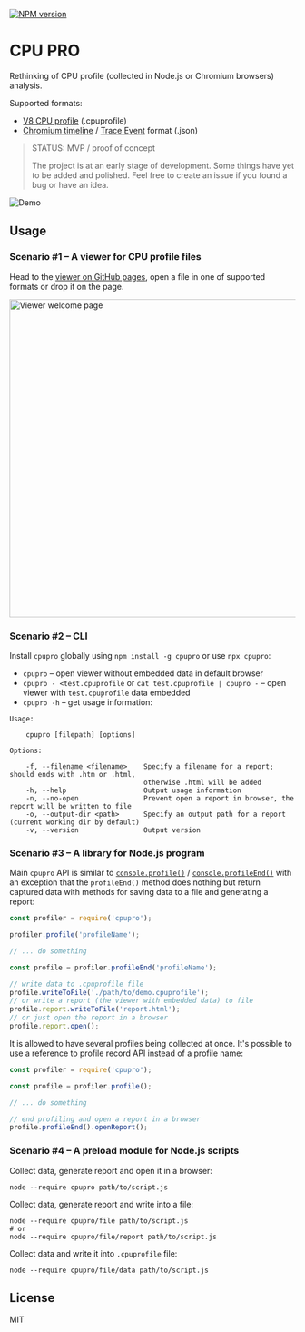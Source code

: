 [![NPM version](https://img.shields.io/npm/v/cpupro.svg)](https://www.npmjs.com/package/cpupro)

# CPU PRO

Rethinking of CPU profile (collected in Node.js or Chromium browsers) analysis.

Supported formats:

* [V8 CPU profile](https://v8.dev/docs/profile) (.cpuprofile)
* [Chromium timeline](https://www.debugbear.com/blog/devtools-performance#recording-a-performance-profile) / [Trace Event](https://docs.google.com/document/d/1CvAClvFfyA5R-PhYUmn5OOQtYMH4h6I0nSsKchNAySU/preview) format (.json)

> STATUS: MVP / proof of concept
>
> The project is at an early stage of development. Some things have yet to be added and polished. Feel free to create an issue if you found a bug or have an idea.

<img alt="Demo" src="https://user-images.githubusercontent.com/270491/155012890-18a6d16e-4a17-47f7-a311-d989a3bc4a4c.png">

## Usage

### Scenario #1 – A viewer for CPU profile files

Head to the [viewer on GitHub pages](https://lahmatiy.github.io/cpupro/), open a file in one of supported formats or drop it on the page.

<img width="560" alt="Viewer welcome page" src="https://user-images.githubusercontent.com/270491/155013075-060368a7-0cb3-467d-8b34-8e9a9fcc9ad7.png">

### Scenario #2 – CLI

Install `cpupro` globally using `npm install -g cpupro` or use `npx cpupro`:

- `cpupro` – open viewer without embedded data in default browser
- `cpupro - <test.cpuprofile` or `cat test.cpuprofile | cpupro -` – open viewer with `test.cpuprofile` data embedded
- `cpupro -h` – get usage information:

```
Usage:

    cpupro [filepath] [options]

Options:

    -f, --filename <filename>    Specify a filename for a report; should ends with .htm or .html,
                                 otherwise .html will be added
    -h, --help                   Output usage information
    -n, --no-open                Prevent open a report in browser, the report will be written to file
    -o, --output-dir <path>      Specify an output path for a report (current working dir by default)
    -v, --version                Output version
```

### Scenario #3 – A library for Node.js program

Main `cpupro` API is similar to [`console.profile()`](https://developer.mozilla.org/en-US/docs/Web/API/console/profile) / [`console.profileEnd()`](https://developer.mozilla.org/en-US/docs/Web/API/console/profileEnd) with an exception that the `profileEnd()` method does nothing but return captured data with methods for saving data to a file and generating a report:

```js
const profiler = require('cpupro');

profiler.profile('profileName');

// ... do something

const profile = profiler.profileEnd('profileName');

// write data to .cpuprofile file
profile.writeToFile('./path/to/demo.cpuprofile');
// or write a report (the viewer with embedded data) to file
profile.report.writeToFile('report.html');
// or just open the report in a browser
profile.report.open();
```

It is allowed to have several profiles being collected at once. It's possible to use a reference to profile record API instead of a profile name:

```js
const profiler = require('cpupro');

const profile = profiler.profile();

// ... do something

// end profiling and open a report in a browser
profile.profileEnd().openReport();
```

### Scenario #4 – A preload module for Node.js scripts

Collect data, generate report and open it in a browser:

```
node --require cpupro path/to/script.js
```

Collect data, generate report and write into a file:

```
node --require cpupro/file path/to/script.js
# or
node --require cpupro/file/report path/to/script.js
```

Collect data and write it into `.cpuprofile` file:

```
node --require cpupro/file/data path/to/script.js
```

## License

MIT
